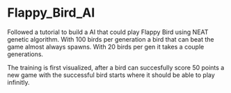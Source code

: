 # Flappy_Bird_AI
Followed a tutorial to build a AI that could play Flappy Bird using NEAT genetic algorithm. With 100 birds per generation a bird that can beat the game almost always spawns. With 20 birds per gen it takes a couple generations. 

The training is first visualized, after a bird can succesfully score 50 points a new game with the successful bird starts where it should be able to play infinitly.
